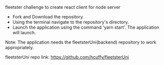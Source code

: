 fleetster challenge to create react client for node server

- Fork and Download the repository.
- Using the terminal navigate to the repository's directory.
- Launch the application using the command 'yarn start'.
The application will launch.

Note: The application needs the fleetsterUni(backend) repository to work
appropriately.

fleetsterUni repo link: https://github.com/hcuffy/fleetsterUni
